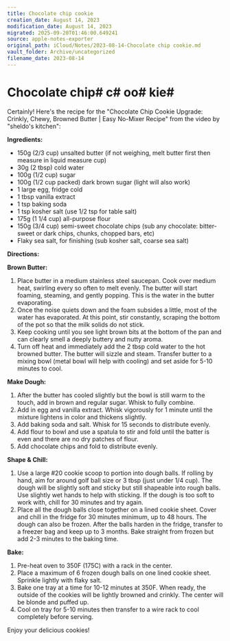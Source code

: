 ```yaml
---
title: Chocolate chip cookie
creation_date: August 14, 2023
modification_date: August 14, 2023
migrated: 2025-09-20T01:46:00.649241
source: apple-notes-exporter
original_path: iCloud/Notes/2023-08-14-Chocolate chip cookie.md
vault_folder: Archive/uncategorized
filename_date: 2023-08-14
---
```



# Chocolate chip#  c# oo# kie# 

Certainly! Here's the recipe for the "Chocolate Chip Cookie Upgrade: Crinkly, Chewy, Browned Butter | Easy No-Mixer Recipe" from the video by "sheldo's kitchen":

**Ingredients:**
- 150g (2/3 cup) unsalted butter (if not weighing, melt butter first then measure in liquid measure cup)
- 30g (2 tbsp) cold water
- 100g (1/2 cup) sugar
- 100g (1/2 cup packed) dark brown sugar (light will also work)
- 1 large egg, fridge cold
- 1 tbsp vanilla extract
- 1 tsp baking soda
- 1 tsp kosher salt (use 1/2 tsp for table salt)
- 175g (1 1/4 cup) all-purpose flour
- 150g (3/4 cup) semi-sweet chocolate chips (sub any chocolate: bitter-sweet or dark chips, chunks, chopped bars, etc)
- Flaky sea salt, for finishing (sub kosher salt, coarse sea salt)

**Directions:**

**Brown Butter:**
1. Place butter in a medium stainless steel saucepan. Cook over medium heat, swirling every so often to melt evenly. The butter will start foaming, steaming, and gently popping. This is the water in the butter evaporating.
2. Once the noise quiets down and the foam subsides a little, most of the water has evaporated. At this point, stir constantly, scraping the bottom of the pot so that the milk solids do not stick.
3. Keep cooking until you see light brown bits at the bottom of the pan and can clearly smell a deeply buttery and nutty aroma.
4. Turn off heat and immediately add the 2 tbsp cold water to the hot browned butter. The butter will sizzle and steam. Transfer butter to a mixing bowl (metal bowl will help with cooling) and set aside for 5-10 minutes to cool.

**Make Dough:**
1. After the butter has cooled slightly but the bowl is still warm to the touch, add in brown and regular sugar. Whisk to fully combine.
2. Add in egg and vanilla extract. Whisk vigorously for 1 minute until the mixture lightens in color and thickens slightly.
3. Add baking soda and salt. Whisk for 15 seconds to distribute evenly.
4. Add flour to bowl and use a spatula to stir and fold until the batter is even and there are no dry patches of flour.
5. Add chocolate chips and fold to distribute evenly.

**Shape & Chill:**
1. Use a large #20 cookie scoop to portion into dough balls. If rolling by hand, aim for around golf ball size or 3 tbsp (just under 1/4 cup). The dough will be slightly soft and sticky but still shapeable into rough balls. Use slightly wet hands to help with sticking. If the dough is too soft to work with, chill for 30 minutes and try again.
2. Place all the dough balls close together on a lined cookie sheet. Cover and chill in the fridge for 30 minutes minimum, up to 48 hours. The dough can also be frozen. After the balls harden in the fridge, transfer to a freezer bag and keep up to 3 months. Bake straight from frozen but add 2-3 minutes to the baking time.

**Bake:**
1. Pre-heat oven to 350F (175C) with a rack in the center.
2. Place a maximum of 6 frozen dough balls on one lined cookie sheet. Sprinkle lightly with flaky salt.
3. Bake one tray at a time for 10-12 minutes at 350F. When ready, the outside of the cookies will be lightly browned and crinkly. The center will be blonde and puffed up.
4. Cool on tray for 5-10 minutes then transfer to a wire rack to cool completely before serving.

Enjoy your delicious cookies!
